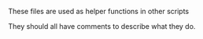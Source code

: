 These files are used as helper functions in other scripts


They should all have comments to describe what they do.
